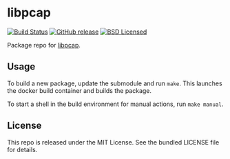 libpcap
==========

[![Build Status](https://img.shields.io/circleci/project/amylum/libpcap/master.svg)](https://circleci.com/gh/amylum/libpcap)
[![GitHub release](https://img.shields.io/github/release/amylum/libpcap.svg)](https://github.com/amylum/libpcap/releases)
[![BSD Licensed](http://img.shields.io/badge/license-BSD-green.svg)](https://tldrlegal.com/license/bsd-3-clause-license-(revised))

Package repo for [libpcap](http://www.tcpdump.org/).

## Usage

To build a new package, update the submodule and run `make`. This launches the docker build container and builds the package.

To start a shell in the build environment for manual actions, run `make manual`.

## License

This repo is released under the MIT License. See the bundled LICENSE file for details.

